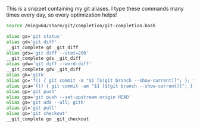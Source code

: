 This is a snippet containing my git aliases.
I type these commands many times every day, so every optimization helps!

```bash
source /mingw64/share/git/completion/git-completion.bash

alias gs='git status'
alias gd='git diff'
__git_complete gd _git_diff
alias gds='git diff --stat=200'
__git_complete gds _git_diff
alias gdw='git diff --word-diff'
__git_complete gdw _git_diff
alias gk='gitk'
alias gc='f() { git commit -m "$1 [$(git branch --show-current)]"; }; f'
alias gca='f() { git commit -am "$1 [$(git branch --show-current)]"; }; f'
alias gp='git push'
alias gpo='git push --set-upstream origin HEAD'
alias ga='git add --all; gitk'
alias gl='git pull'
alias go='git checkout'
__git_complete go _git_checkout
```
